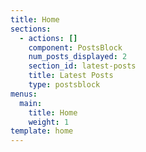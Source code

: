 ```yaml
---
title: Home
sections:
  - actions: []
    component: PostsBlock
    num_posts_displayed: 2
    section_id: latest-posts
    title: Latest Posts
    type: postsblock
menus:
  main:
    title: Home
    weight: 1
template: home
---
```


